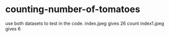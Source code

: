 # counting-number-of-tomatoes

use both datasets to test in the code. 
index.jpeg gives 26 count 
index1.jpeg gives 6
